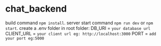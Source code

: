 # chat_backend
build command `npm install`.
server start command  `npm run dev` or `npm start`.
create a .env folder in root folder:
DB_URI = `your database url`
CLIENT_URL = `your client url eg: http://localhost:3000`
PORT = `add your port eg:5000`
